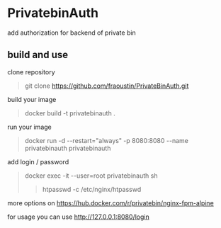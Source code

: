 # PrivatebinAuth

add authorization for backend of private bin

## build and use

clone repository

> git clone https://github.com/fraoustin/PrivateBinAuth.git


build your image

> docker build -t privatebinauth .

run your image

> docker run -d --restart="always" -p 8080:8080 --name privatebinauth privatebinauth

add login / password

> docker exec -it  --user=root privatebinauth sh
> > htpasswd -c /etc/nginx/htpasswd <user>

more options on https://hub.docker.com/r/privatebin/nginx-fpm-alpine

for usage you can use http://127.0.0.1:8080/login